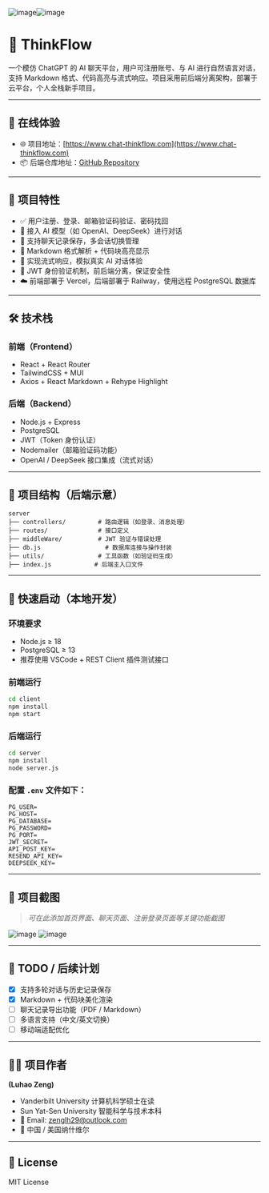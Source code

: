 ![image](https://github.com/user-attachments/assets/dd551385-81a7-464e-8e65-74d27e755d84)![image](https://github.com/user-attachments/assets/08b7b268-bbac-494f-a151-7656fbe0b16d)
# 🧠 ThinkFlow

一个模仿 ChatGPT 的 AI 聊天平台，用户可注册账号、与 AI 进行自然语言对话，支持 Markdown 格式、代码高亮与流式响应。项目采用前后端分离架构，部署于云平台，个人全栈新手项目。

---

## 🔗 在线体验

- 🌐 项目地址：[https://www.chat-thinkflow.com](https://www.chat-thinkflow.com)
- 📦 后端仓库地址：[GitHub Repository](https://github.com/Louis-ZLH/ThinkFlow)

---

## 🚀 项目特性

- ✅ 用户注册、登录、邮箱验证码验证、密码找回
- 🧠 接入 AI 模型（如 OpenAI、DeepSeek）进行对话
- 💬 支持聊天记录保存，多会话切换管理
- 📜 Markdown 格式解析 + 代码块高亮显示
- 🔄 实现流式响应，模拟真实 AI 对话体验
- 🔐 JWT 身份验证机制，前后端分离，保证安全性
- ☁️ 前端部署于 Vercel，后端部署于 Railway，使用远程 PostgreSQL 数据库

---

## 🛠️ 技术栈

### 前端（Frontend）

- React + React Router
- TailwindCSS + MUI
- Axios + React Markdown + Rehype Highlight

### 后端（Backend）

- Node.js + Express
- PostgreSQL
- JWT（Token 身份认证）
- Nodemailer（邮箱验证码功能）
- OpenAI / DeepSeek 接口集成（流式对话）

---

## 📂 项目结构（后端示意）

```
server
├── controllers/         # 路由逻辑（如登录、消息处理）
├── routes/              # 接口定义
├── middleWare/          # JWT 验证与错误处理
├── db.js                  # 数据库连接与操作封装
├── utils/               # 工具函数（如验证码生成）
├── index.js            # 后端主入口文件
```

---

## 🧪 快速启动（本地开发）

### 环境要求

- Node.js ≥ 18
- PostgreSQL ≥ 13
- 推荐使用 VSCode + REST Client 插件测试接口

### 前端运行

```bash
cd client
npm install
npm start
```

### 后端运行

```bash
cd server
npm install
node server.js
```

### 配置 `.env` 文件如下：

```env
PG_USER=
PG_HOST=
PG_DATABASE=
PG_PASSWORD=
PG_PORT=
JWT_SECRET=
API_POST_KEY=
RESEND_API_KEY=
DEEPSEEK_KEY= 
```

---

## 📸 项目截图

> _可在此添加首页界面、聊天页面、注册登录页面等关键功能截图_
>
![image](https://github.com/user-attachments/assets/f6f5d55c-dcca-4354-aba5-6ada77991ce9)
![image](https://github.com/user-attachments/assets/f178241a-98f1-454b-9074-82a0ad604383)

---

## 📌 TODO / 后续计划

- [x] 支持多轮对话与历史记录保存
- [x] Markdown + 代码块美化渲染
- [ ] 聊天记录导出功能（PDF / Markdown）
- [ ] 多语言支持（中文/英文切换）
- [ ] 移动端适配优化

---

## 🙋‍♂️ 项目作者

**(Luhao Zeng)**  
- Vanderbilt University 计算机科学硕士在读
- Sun Yat-Sen University 智能科学与技术本科
- 📧 Email: zenglh29@outlook.com  
- 📍 中国 / 美国纳什维尔

---

## 📄 License

MIT License
